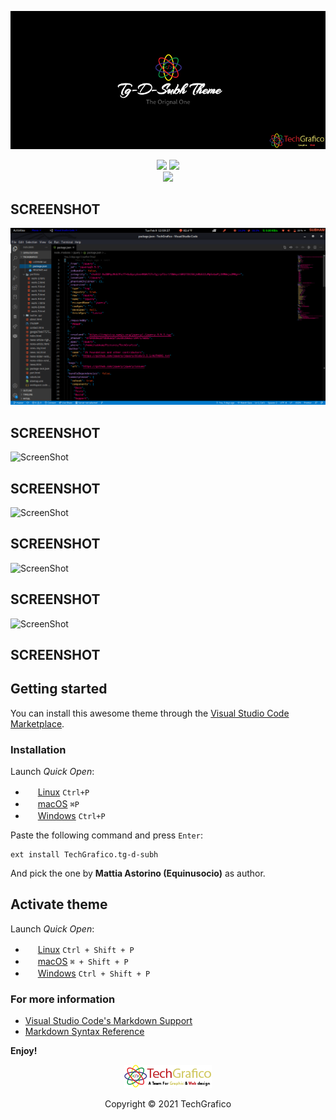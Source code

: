 <p align="center"><img width="800px" src="img/tg-d-subh.png"></p>
<p align="center">
<a href="https://marketplace.visualstudio.com/items?itemName=TechGrafico.techgrafico&ssr=false#review-details"><img src="https://vsmarketplacebadge.apphb.com/rating-star/Equinusocio.vsc-material-theme.svg?style=for-the-badge&colorA=FBBD30&colorB=F2AA08"/></a> <a href="https://marketplace.visualstudio.com/items?itemName=TechGrafico.techgrafico"><img src="https://vsmarketplacebadge.apphb.com/downloads-short/Equinusocio.vsc-material-theme.svg?style=for-the-badge&colorA=5DDB61&colorB=4BC74F&label=DOWNLOADS"/></a> <br> <a href="https://techgrafico.in/"><img src="https://img.shields.io/badge/Supported%20by-VSCode%20Power%20User%20%E2%86%92-gray.svg?colorA=655BE1&colorB=4F44D6&style=for-the-badge"/></a> 
</p>

## SCREENSHOT
![ScreenShot](https://github.com/subh700/tg-d-subh_theme/blob/main/img/11.png)
## SCREENSHOT
![ScreenShot](https://github.com/subh700/tg-d-subh_theme/blob/main/img/11.png/12.png)
## SCREENSHOT
![ScreenShot](https://github.com/subh700/tg-d-subh_theme/blob/main/img/11.png/13.png)
## SCREENSHOT
![ScreenShot](https://github.com/subh700/tg-d-subh_theme/blob/main/img/11.png/14.png)
## SCREENSHOT
![ScreenShot](https://github.com/subh700/tg-d-subh_theme/blob/main/img/11.png/15.png)
## SCREENSHOT


## Getting started

You can install this awesome theme through the [Visual Studio Code Marketplace](https://marketplace.visualstudio.com/items?itemName=TechGrafico.tg-d-subh).

### Installation

Launch *Quick Open*:
  - <img src="https://www.kernel.org/theme/images/logos/favicon.png" width=16 height=16/> <a href="https://code.visualstudio.com/shortcuts/keyboard-shortcuts-linux.pdf">Linux</a> `Ctrl+P`
  - <img src="https://developer.apple.com/favicon.ico" width=16 height=16/> <a href="https://code.visualstudio.com/shortcuts/keyboard-shortcuts-macos.pdf">macOS</a> `⌘P`
  - <img src="https://www.microsoft.com/favicon.ico" width=16 height=16/> <a href="https://code.visualstudio.com/shortcuts/keyboard-shortcuts-windows.pdf">Windows</a> `Ctrl+P`

Paste the following command and press `Enter`:

```shell
ext install TechGrafico.tg-d-subh
```

And pick the one by **Mattia Astorino (Equinusocio)** as author.

## Activate theme

Launch *Quick Open*:

  - <img src="https://www.kernel.org/theme/images/logos/favicon.png" width=16 height=16/> <a href="https://code.visualstudio.com/shortcuts/keyboard-shortcuts-linux.pdf">Linux</a> `Ctrl + Shift + P`
  - <img src="https://developer.apple.com/favicon.ico" width=16 height=16/> <a href="https://code.visualstudio.com/shortcuts/keyboard-shortcuts-macos.pdf">macOS</a> `⌘ + Shift + P`
  - <img src="https://www.microsoft.com/favicon.ico" width=16 height=16/> <a href="https://code.visualstudio.com/shortcuts/keyboard-shortcuts-windows.pdf">Windows</a> `Ctrl + Shift + P`




### For more information
* [Visual Studio Code's Markdown Support](https://techgrafico.in)
* [Markdown Syntax Reference](https://github.com/subh700/TechGrafico_theme)

**Enjoy!**

<p align="center"><img src="img/logo.png"></p>
<p align="center">Copyright &copy; 2021 TechGrafico</p>
